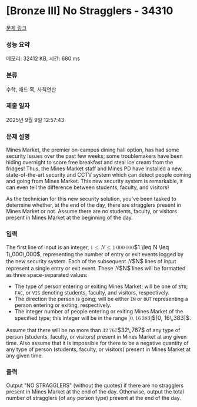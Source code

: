 # [Bronze III] No Stragglers - 34310 

[문제 링크](https://www.acmicpc.net/problem/34310) 

### 성능 요약

메모리: 32412 KB, 시간: 680 ms

### 분류

수학, 애드 혹, 사칙연산

### 제출 일자

2025년 9월 9일 12:57:43

### 문제 설명

<p>Mines Market, the premier on-campus dining hall option, has had some security issues over the past few weeks; some troublemakers have been hiding overnight to score free breakfast and steal ice cream from the fridges! Thus, the Mines Market staff and Mines PD have installed a new, state-of-the-art security and CCTV system which can detect people coming and going from Mines Market. This new security system is remarkable, it can even tell the difference between students, faculty, and visitors!</p>

<p>As the technician for this new security solution, you've been tasked to determine whether, at the end of the day, there are stragglers present in Mines Market or not. Assume there are no students, faculty, or visitors present in Mines Market at the beginning of the day.</p>

### 입력 

 <p>The first line of input is an integer, <mjx-container class="MathJax" jax="CHTML" style="font-size: 109%; position: relative;"><mjx-math class="MJX-TEX" aria-hidden="true"><mjx-mn class="mjx-n"><mjx-c class="mjx-c31"></mjx-c></mjx-mn><mjx-mo class="mjx-n" space="4"><mjx-c class="mjx-c2264"></mjx-c></mjx-mo><mjx-mi class="mjx-i" space="4"><mjx-c class="mjx-c1D441 TEX-I"></mjx-c></mjx-mi><mjx-mo class="mjx-n" space="4"><mjx-c class="mjx-c2264"></mjx-c></mjx-mo><mjx-mn class="mjx-n" space="4"><mjx-c class="mjx-c31"></mjx-c></mjx-mn><mjx-mstyle><mjx-mspace style="width: 0.167em;"></mjx-mspace></mjx-mstyle><mjx-mn class="mjx-n"><mjx-c class="mjx-c30"></mjx-c><mjx-c class="mjx-c30"></mjx-c><mjx-c class="mjx-c30"></mjx-c></mjx-mn><mjx-mstyle><mjx-mspace style="width: 0.167em;"></mjx-mspace></mjx-mstyle><mjx-mn class="mjx-n"><mjx-c class="mjx-c30"></mjx-c><mjx-c class="mjx-c30"></mjx-c><mjx-c class="mjx-c30"></mjx-c></mjx-mn></mjx-math><mjx-assistive-mml unselectable="on" display="inline"><math xmlns="http://www.w3.org/1998/Math/MathML"><mn>1</mn><mo>≤</mo><mi>N</mi><mo>≤</mo><mn>1</mn><mstyle scriptlevel="0"><mspace width="0.167em"></mspace></mstyle><mn>000</mn><mstyle scriptlevel="0"><mspace width="0.167em"></mspace></mstyle><mn>000</mn></math></mjx-assistive-mml><span aria-hidden="true" class="no-mathjax mjx-copytext">$1 \leq N \leq 1\,000\,000$</span></mjx-container>, representing the number of entry or exit events logged by the new security system. Each of the subsequent <mjx-container class="MathJax" jax="CHTML" style="font-size: 109%; position: relative;"><mjx-math class="MJX-TEX" aria-hidden="true"><mjx-mi class="mjx-i"><mjx-c class="mjx-c1D441 TEX-I"></mjx-c></mjx-mi></mjx-math><mjx-assistive-mml unselectable="on" display="inline"><math xmlns="http://www.w3.org/1998/Math/MathML"><mi>N</mi></math></mjx-assistive-mml><span aria-hidden="true" class="no-mathjax mjx-copytext">$N$</span></mjx-container> lines of input represent a single entry or exit event. These <mjx-container class="MathJax" jax="CHTML" style="font-size: 109%; position: relative;"><mjx-math class="MJX-TEX" aria-hidden="true"><mjx-mi class="mjx-i"><mjx-c class="mjx-c1D441 TEX-I"></mjx-c></mjx-mi></mjx-math><mjx-assistive-mml unselectable="on" display="inline"><math xmlns="http://www.w3.org/1998/Math/MathML"><mi>N</mi></math></mjx-assistive-mml><span aria-hidden="true" class="no-mathjax mjx-copytext">$N$</span></mjx-container> lines will be formatted as three space-separated values:</p>

<ul>
	<li>The type of person entering or exiting Mines Market; will be one of <code>STU</code>, <code>FAC</code>, or <code>VIS</code> denoting students, faculty, and visitors, respectively.</li>
	<li>The direction the person is going; will be either <code>IN</code> or <code>OUT</code> representing a person entering or exiting, respectively.</li>
	<li>The integer number of people entering or exiting Mines Market of the specified type; this integer will be in the range <mjx-container class="MathJax" jax="CHTML" style="font-size: 109%; position: relative;"><mjx-math class="MJX-TEX" aria-hidden="true"><mjx-mo class="mjx-n"><mjx-c class="mjx-c5B"></mjx-c></mjx-mo><mjx-mn class="mjx-n"><mjx-c class="mjx-c30"></mjx-c></mjx-mn><mjx-mo class="mjx-n"><mjx-c class="mjx-c2C"></mjx-c></mjx-mo><mjx-mn class="mjx-n" space="2"><mjx-c class="mjx-c31"></mjx-c><mjx-c class="mjx-c36"></mjx-c></mjx-mn><mjx-mstyle><mjx-mspace style="width: 0.167em;"></mjx-mspace></mjx-mstyle><mjx-mn class="mjx-n"><mjx-c class="mjx-c33"></mjx-c><mjx-c class="mjx-c38"></mjx-c><mjx-c class="mjx-c33"></mjx-c></mjx-mn><mjx-mo class="mjx-n"><mjx-c class="mjx-c5D"></mjx-c></mjx-mo></mjx-math><mjx-assistive-mml unselectable="on" display="inline"><math xmlns="http://www.w3.org/1998/Math/MathML"><mo stretchy="false">[</mo><mn>0</mn><mo>,</mo><mn>16</mn><mstyle scriptlevel="0"><mspace width="0.167em"></mspace></mstyle><mn>383</mn><mo stretchy="false">]</mo></math></mjx-assistive-mml><span aria-hidden="true" class="no-mathjax mjx-copytext">$[0, 16\,383]$</span></mjx-container>.</li>
</ul>

<p>Assume that there will be no more than <mjx-container class="MathJax" jax="CHTML" style="font-size: 109%; position: relative;"><mjx-math class="MJX-TEX" aria-hidden="true"><mjx-mn class="mjx-n"><mjx-c class="mjx-c33"></mjx-c><mjx-c class="mjx-c32"></mjx-c></mjx-mn><mjx-mstyle><mjx-mspace style="width: 0.167em;"></mjx-mspace></mjx-mstyle><mjx-mn class="mjx-n"><mjx-c class="mjx-c37"></mjx-c><mjx-c class="mjx-c36"></mjx-c><mjx-c class="mjx-c37"></mjx-c></mjx-mn></mjx-math><mjx-assistive-mml unselectable="on" display="inline"><math xmlns="http://www.w3.org/1998/Math/MathML"><mn>32</mn><mstyle scriptlevel="0"><mspace width="0.167em"></mspace></mstyle><mn>767</mn></math></mjx-assistive-mml><span aria-hidden="true" class="no-mathjax mjx-copytext">$32\,767$</span></mjx-container> of any type of person (students, faculty, or visitors) present in Mines Market at any given time. Also assume that it is impossible for there to be a negative quantity of any type of person (students, faculty, or visitors) present in Mines Market at any given time.</p>

### 출력 

 <p>Output "NO STRAGGLERS" (without the quotes) if there are no stragglers present in Mines Market at the end of the day. Otherwise, output the total number of stragglers (of any person type) present at the end of the day.</p>

